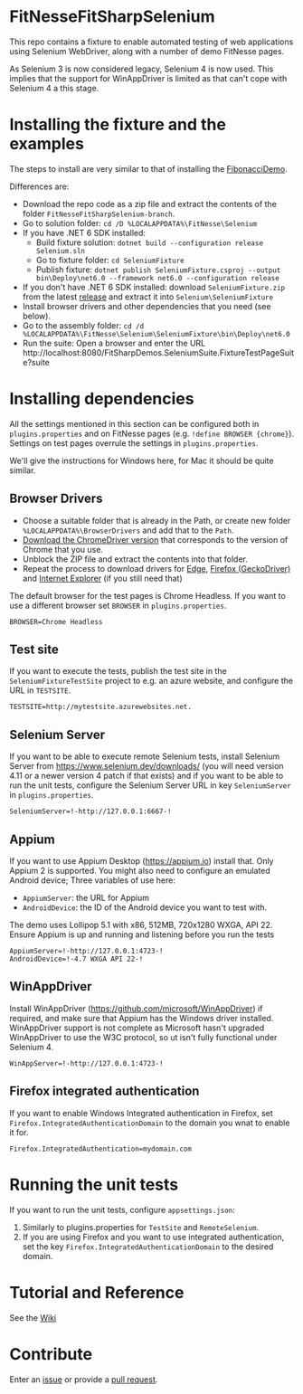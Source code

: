 # FitNesseFitSharpSelenium
This repo contains a fixture to enable automated testing of web applications using Selenium WebDriver, along with a number of demo FitNesse pages.

As Selenium 3 is now considered legacy, Selenium 4 is now used. This implies that the support for WinAppDriver is limited as that can't cope with Selenium 4 a this stage.

# Installing the fixture and the examples
The steps to install are very similar to that of installing the [FibonacciDemo](../../../FitNesseFitSharpFibonacciDemo).

Differences are:
* Download the repo code as a zip file and extract the contents of the folder `FitNesseFitSharpSelenium-branch`. 
* Go to solution folder: `cd /D %LOCALAPPDATA%\FitNesse\Selenium`
* If you have .NET 6 SDK installed:
    * Build fixture solution: `dotnet build --configuration release Selenium.sln`
    * Go to fixture folder: `cd SeleniumFixture`
    * Publish fixture: `dotnet publish SeleniumFixture.csproj --output bin\Deploy\net6.0 --framework net6.0 --configuration release`
* If you don't have .NET 6 SDK installed: download `SeleniumFixture.zip` from the latest [release](../../releases) and extract it into `Selenium\SeleniumFixture`
* Install browser drivers and other dependencies that you need (see below).
* Go to the assembly folder: `cd /d %LOCALAPPDATA%\FitNesse\Selenium\SeleniumFixture\bin\Deploy\net6.0`
* Run the suite: Open a browser and enter the URL http://localhost:8080/FitSharpDemos.SeleniumSuite.FixtureTestPageSuite?suite

# Installing dependencies

All the settings mentioned in this section can be configured both in `plugins.properties` and on FitNesse pages (e.g. `!define BROWSER {chrome}`).
Settings on test pages overrule the settings in `plugins.properties`.

We'll give the instructions for Windows here, for Mac it should be quite similar.

## Browser Drivers

* Choose a suitable folder that is already in the Path, or create new folder `%LOCALAPPDATA%\BrowserDrivers` and add that to the `Path`.
* [Download the ChromeDriver version](https://chromedriver.chromium.org/downloads) that corresponds to the version of Chrome that you use. 
* Unblock the ZIP file and extract the contents into that folder.
* Repeat the process to download drivers for [Edge](https://developer.microsoft.com/en-us/microsoft-edge/tools/webdriver/), [Firefox (GeckoDriver)](https://github.com/mozilla/geckodriver/releases) and [Internet Explorer](https://github.com/SeleniumHQ/selenium/wiki/InternetExplorerDriver) (if you still need that)

The default browser for the test pages is Chrome Headless. If you want to use a different browser set `BROWSER` in `plugins.properties`.
```
BROWSER=Chrome Headless
```

## Test site

If you want to execute the tests, publish the test site in the `SeleniumFixtureTestSite` project to e.g. an azure website, and configure the URL in `TESTSITE`.
```
TESTSITE=http://mytestsite.azurewebsites.net.
```

## Selenium Server

If you want to be able to execute remote Selenium tests, install Selenium Server from https://www.selenium.dev/downloads/ (you will need version 4.11 or a newer version 4 patch if that exists) and if you want to be able to run the unit tests, configure the Selenium Server URL in key `SeleniumServer` in `plugins.properties`. 

```
SeleniumServer=!-http://127.0.0.1:6667-!
```

## Appium

If you want to use Appium Desktop (https://appium.io) install that. Only Appium 2 is supported. You might also need to configure an emulated Android device; Three variables of use here:
* `AppiumServer`: the URL for Appium
* `AndroidDevice`: the ID of the Android device you want to test with.

The demo uses Lollipop 5.1 with x86, 512MB, 720x1280 WXGA, API 22. Ensure Appium is up and running and listening before you run the tests

```
AppiumServer=!-http://127.0.0.1:4723-!
AndroidDevice=!-4.7 WXGA API 22-!
```

## WinAppDriver

Install WinAppDriver (https://github.com/microsoft/WinAppDriver) if required, and make sure that Appium has the Windows driver installed.
WinAppDriver support is not complete as Microsoft hasn't upgraded WinAppDriver to use the W3C protocol, so ut isn't fully functional under Selenium 4.

```
WinAppServer=!-http://127.0.0.1:4723-!
```

## Firefox integrated authentication

If you want to enable Windows Integrated authentication in Firefox, set `Firefox.IntegratedAuthenticationDomain` to the domain you wnat to enable it for.

```
Firefox.IntegratedAuthentication=mydomain.com
```

# Running the unit tests
If you want to run the unit tests, configure `appsettings.json`:

1. Similarly to plugins.properties for `TestSite` and `RemoteSelenium`.
2. If you are using Firefox and you want to use integrated authentication, set the key `Firefox.IntegratedAuthenticationDomain` to the desired domain.

# Tutorial and Reference
See the [Wiki](../../wiki)

# Contribute
Enter an [issue](../../issues) or provide a [pull request](../../pulls). 
